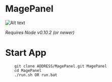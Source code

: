 MagePanel
==========================
![Alt text](http://s27.postimg.org/k2ek5zrjn/magepanel.png)

*Requires Node v0.10.2 (or newer)*

Start App
===============
		
		git clone ADDRESS/MagePanel.git MagePanel
		cd MagePanel
		./run.sh OR run.bat